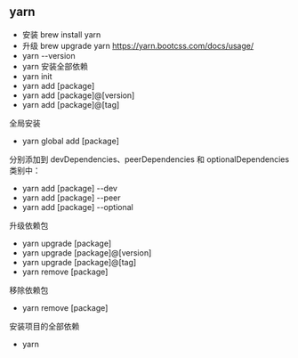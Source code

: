## yarn
* 安装 brew install yarn
* 升级 brew upgrade yarn
https://yarn.bootcss.com/docs/usage/
* yarn --version
* yarn 安装全部依赖
* yarn init
* yarn add [package]
* yarn add [package]@[version]
* yarn add [package]@[tag]

全局安装
* yarn global add [package]

分别添加到 devDependencies、peerDependencies 和 optionalDependencies 类别中：
* yarn add [package] --dev
* yarn add [package] --peer
* yarn add [package] --optional

升级依赖包
* yarn upgrade [package]
* yarn upgrade [package]@[version]
* yarn upgrade [package]@[tag]
* yarn remove [package]

移除依赖包
* yarn remove [package]

安装项目的全部依赖
* yarn
